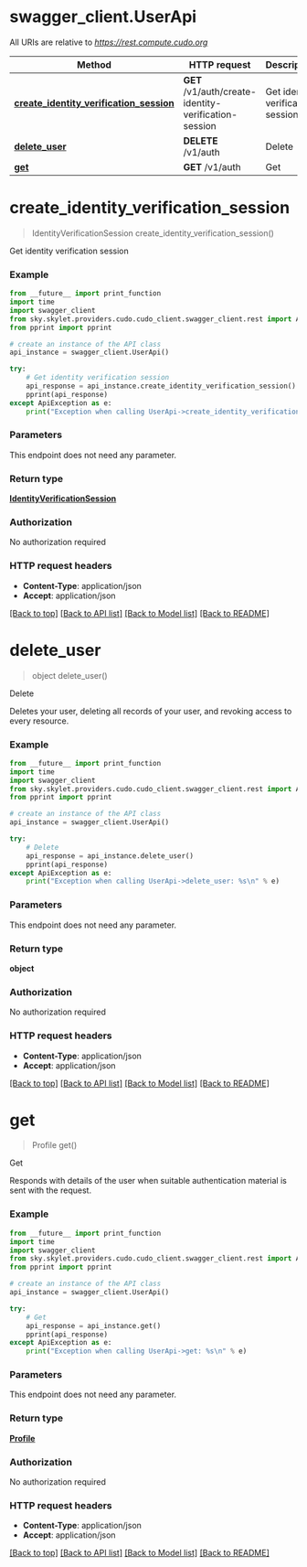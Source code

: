 # swagger_client.UserApi

All URIs are relative to *https://rest.compute.cudo.org*

Method | HTTP request | Description
------------- | ------------- | -------------
[**create_identity_verification_session**](UserApi.md#create_identity_verification_session) | **GET** /v1/auth/create-identity-verification-session | Get identity verification session
[**delete_user**](UserApi.md#delete_user) | **DELETE** /v1/auth | Delete
[**get**](UserApi.md#get) | **GET** /v1/auth | Get


# **create_identity_verification_session**
> IdentityVerificationSession create_identity_verification_session()

Get identity verification session

### Example
```python
from __future__ import print_function
import time
import swagger_client
from sky.skylet.providers.cudo.cudo_client.swagger_client.rest import ApiException
from pprint import pprint

# create an instance of the API class
api_instance = swagger_client.UserApi()

try:
    # Get identity verification session
    api_response = api_instance.create_identity_verification_session()
    pprint(api_response)
except ApiException as e:
    print("Exception when calling UserApi->create_identity_verification_session: %s\n" % e)
```

### Parameters
This endpoint does not need any parameter.

### Return type

[**IdentityVerificationSession**](IdentityVerificationSession.md)

### Authorization

No authorization required

### HTTP request headers

 - **Content-Type**: application/json
 - **Accept**: application/json

[[Back to top]](#) [[Back to API list]](../README.md#documentation-for-api-endpoints) [[Back to Model list]](../README.md#documentation-for-models) [[Back to README]](../README.md)

# **delete_user**
> object delete_user()

Delete

Deletes your user, deleting all records of your user, and revoking access to every resource.

### Example
```python
from __future__ import print_function
import time
import swagger_client
from sky.skylet.providers.cudo.cudo_client.swagger_client.rest import ApiException
from pprint import pprint

# create an instance of the API class
api_instance = swagger_client.UserApi()

try:
    # Delete
    api_response = api_instance.delete_user()
    pprint(api_response)
except ApiException as e:
    print("Exception when calling UserApi->delete_user: %s\n" % e)
```

### Parameters
This endpoint does not need any parameter.

### Return type

**object**

### Authorization

No authorization required

### HTTP request headers

 - **Content-Type**: application/json
 - **Accept**: application/json

[[Back to top]](#) [[Back to API list]](../README.md#documentation-for-api-endpoints) [[Back to Model list]](../README.md#documentation-for-models) [[Back to README]](../README.md)

# **get**
> Profile get()

Get

Responds with details of the user when suitable authentication material is sent with the request.

### Example
```python
from __future__ import print_function
import time
import swagger_client
from sky.skylet.providers.cudo.cudo_client.swagger_client.rest import ApiException
from pprint import pprint

# create an instance of the API class
api_instance = swagger_client.UserApi()

try:
    # Get
    api_response = api_instance.get()
    pprint(api_response)
except ApiException as e:
    print("Exception when calling UserApi->get: %s\n" % e)
```

### Parameters
This endpoint does not need any parameter.

### Return type

[**Profile**](Profile.md)

### Authorization

No authorization required

### HTTP request headers

 - **Content-Type**: application/json
 - **Accept**: application/json

[[Back to top]](#) [[Back to API list]](../README.md#documentation-for-api-endpoints) [[Back to Model list]](../README.md#documentation-for-models) [[Back to README]](../README.md)

